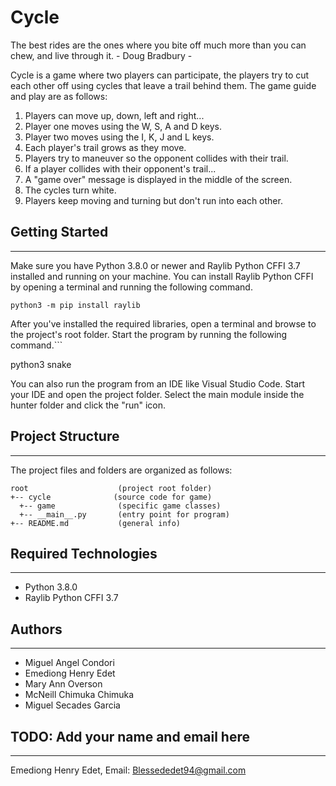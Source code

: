 # Cycle
The best rides are the ones where you bite off much more than you can chew,
and live through it.       - Doug Bradbury -

Cycle is a game where two players can participate, the players try to cut each other off using cycles that leave a trail behind them.
The game guide and play are as follows:

1. Players can move up, down, left and right...
2. Player one moves using the W, S, A and D keys.
3. Player two moves using the I, K, J and L keys.
4. Each player's trail grows as they move.
5. Players try to maneuver so the opponent collides with their trail.
6. If a player collides with their opponent's trail...
7. A "game over" message is displayed in the middle of the screen.
8. The cycles turn white.
9. Players keep moving and turning but don't run into each other.


## Getting Started
---
Make sure you have Python 3.8.0 or newer and Raylib Python CFFI 3.7 installed and running on your machine. You can install Raylib Python CFFI by opening a terminal and running the following command.
```
python3 -m pip install raylib
```
After you've installed the required libraries, open a terminal and browse to the project's root folder. Start the program by running the following command.```

python3 snake 

You can also run the program from an IDE like Visual Studio Code. Start your IDE and open the 
project folder. Select the main module inside the hunter folder and click the "run" icon.

## Project Structure
---
The project files and folders are organized as follows:
```
root                    (project root folder)
+-- cycle              (source code for game)
  +-- game              (specific game classes)
  +-- __main__.py       (entry point for program)
+-- README.md           (general info)
```

## Required Technologies
---
* Python 3.8.0
* Raylib Python CFFI 3.7

## Authors
---
* Miguel Angel Condori
* Emediong Henry Edet
* Mary Ann Overson
* McNeill Chimuka Chimuka
* Miguel Secades Garcia

## TODO: Add your name and email here
---
Emediong Henry Edet, Email: Blessededet94@gmail.com
